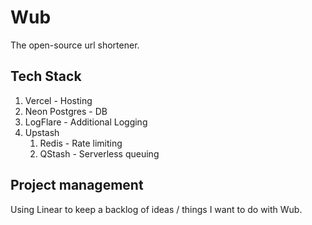 # Wub
The open-source url shortener.

## Tech Stack
1. Vercel - Hosting
2. Neon Postgres - DB
3. LogFlare - Additional Logging
4. Upstash
    1. Redis - Rate limiting
    2. QStash - Serverless queuing

## Project management
Using Linear to keep a backlog of ideas / things I want to do with Wub.